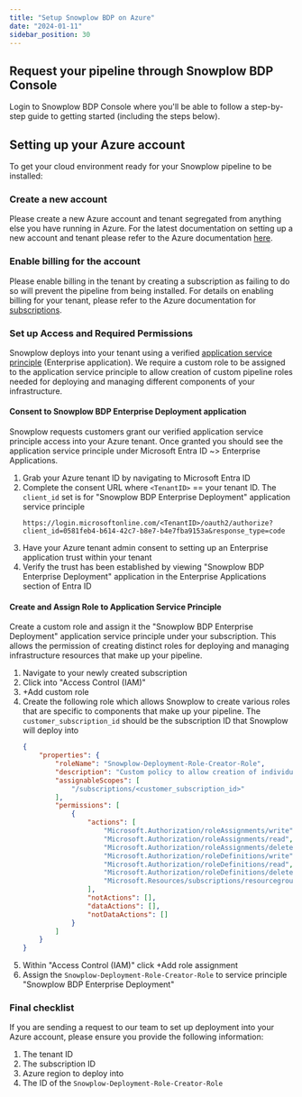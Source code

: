 ```yaml
---
title: "Setup Snowplow BDP on Azure"
date: "2024-01-11"
sidebar_position: 30
---
```


## Request your pipeline through Snowplow BDP Console

Login to Snowplow BDP Console where you'll be able to follow a step-by-step guide to getting started (including the steps below).

## Setting up your Azure account

To get your cloud environment ready for your Snowplow pipeline to be installed:

### Create a new account

Please create a new Azure account and tenant segregated from anything else you have running in Azure. For the latest documentation on setting up a new account and tenant please refer to the Azure documentation [here](https://azure.microsoft.com/).


### Enable billing for the account

Please enable billing in the tenant by creating a subscription as failing to do so will prevent the pipeline from being installed. For details on enabling billing for your tenant, please refer to the Azure documentation for [subscriptions](https://learn.microsoft.com/en-us/azure/cost-management-billing/manage/create-subscription).


### Set up Access and Required Permissions

Snowplow deploys into your tenant using a verified [application service principle](https://learn.microsoft.com/en-us/entra/identity-platform/app-objects-and-service-principals?tabs=browser#service-principal-object) (Enterprise application). We require a custom role to be assigned to the application service principle to allow creation of custom pipeline roles needed for deploying and managing different components of your infrastructure.

#### Consent to Snowplow BDP Enterprise Deployment application

Snowplow requests customers grant our verified application service principle access into your Azure tenant. Once granted you should see the application service principle under Microsoft Entra ID ~> Enterprise Applications.

1. Grab your Azure tenant ID by navigating to Microsoft Entra ID
2. Complete the consent URL where `<TenantID>` == your tenant ID. The `client_id` set is for "Snowplow BDP Enterprise Deployment" application service principle
    ```
    https://login.microsoftonline.com/<TenantID>/oauth2/authorize?client_id=0581feb4-b614-42c7-b8e7-b4e7fba9153a&response_type=code
    ```
3. Have your Azure tenant admin consent to setting up an Enterprise application trust within your tenant
4. Verify the trust has been established by viewing "Snowplow BDP Enterprise Deployment" application in the Enterprise Applications section of Entra ID

#### Create and Assign Role to Application Service Principle

Create a custom role and assign it the "Snowplow BDP Enterprise Deployment" application service principle under your subscription. This allows the permission of creating distinct roles for deploying and managing infrastructure resources that make up your pipeline.

1. Navigate to your newly created subscription
2. Click into "Access Control (IAM)"
3. +Add custom role
4. Create the following role which allows Snowplow to create various roles that are specific to components that make up your pipeline. The `customer_subscription_id` should be the subscription ID that Snowplow will deploy into
    ```json
    {
        "properties": {
            "roleName": "Snowplow-Deployment-Role-Creator-Role",
            "description": "Custom policy to allow creation of individual Azure stack related roles",
            "assignableScopes": [
                "/subscriptions/<customer_subscription_id>"
            ],
            "permissions": [
                {
                    "actions": [
                        "Microsoft.Authorization/roleAssignments/write",
                        "Microsoft.Authorization/roleAssignments/read",
                        "Microsoft.Authorization/roleAssignments/delete",
                        "Microsoft.Authorization/roleDefinitions/write",
                        "Microsoft.Authorization/roleDefinitions/read",
                        "Microsoft.Authorization/roleDefinitions/delete",
                        "Microsoft.Resources/subscriptions/resourcegroups/read"
                    ],
                    "notActions": [],
                    "dataActions": [],
                    "notDataActions": []
                }
            ]
        }
    }
    ```
5. Within "Access Control (IAM)" click +Add role assignment
6. Assign the `Snowplow-Deployment-Role-Creator-Role` to service principle "Snowplow BDP Enterprise Deployment"


### Final checklist

If you are sending a request to our team to set up deployment into your Azure account, please ensure you provide the following information:
1. The tenant ID
2. The subscription ID
3. Azure region to deploy into
4. The ID of the `Snowplow-Deployment-Role-Creator-Role`
